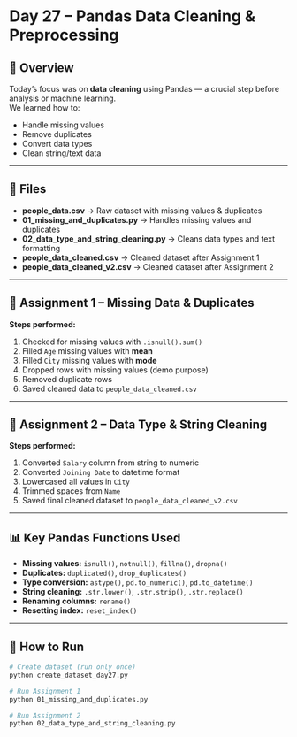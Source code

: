 # Day 27 – Pandas Data Cleaning & Preprocessing

## 📌 Overview
Today’s focus was on **data cleaning** using Pandas — a crucial step before analysis or machine learning.  
We learned how to:
- Handle missing values
- Remove duplicates
- Convert data types
- Clean string/text data

---

## 📂 Files
- **people_data.csv** → Raw dataset with missing values & duplicates
- **01_missing_and_duplicates.py** → Handles missing values and duplicates
- **02_data_type_and_string_cleaning.py** → Cleans data types and text formatting
- **people_data_cleaned.csv** → Cleaned dataset after Assignment 1
- **people_data_cleaned_v2.csv** → Cleaned dataset after Assignment 2

---

## 📝 Assignment 1 – Missing Data & Duplicates
**Steps performed:**
1. Checked for missing values with `.isnull().sum()`
2. Filled `Age` missing values with **mean**
3. Filled `City` missing values with **mode**
4. Dropped rows with missing values (demo purpose)
5. Removed duplicate rows
6. Saved cleaned data to `people_data_cleaned.csv`

---

## 📝 Assignment 2 – Data Type & String Cleaning
**Steps performed:**
1. Converted `Salary` column from string to numeric
2. Converted `Joining Date` to datetime format
3. Lowercased all values in `City`
4. Trimmed spaces from `Name`
5. Saved final cleaned dataset to `people_data_cleaned_v2.csv`

---

## 📊 Key Pandas Functions Used
- **Missing values:** `isnull()`, `notnull()`, `fillna()`, `dropna()`
- **Duplicates:** `duplicated()`, `drop_duplicates()`
- **Type conversion:** `astype()`, `pd.to_numeric()`, `pd.to_datetime()`
- **String cleaning:** `.str.lower()`, `.str.strip()`, `.str.replace()`
- **Renaming columns:** `rename()`
- **Resetting index:** `reset_index()`

---

## 🚀 How to Run
```bash
# Create dataset (run only once)
python create_dataset_day27.py

# Run Assignment 1
python 01_missing_and_duplicates.py

# Run Assignment 2
python 02_data_type_and_string_cleaning.py